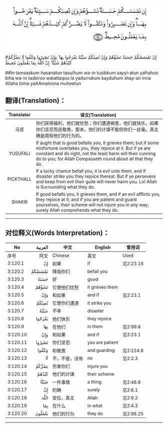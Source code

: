 ![003:120](images/003_120.gif)

#إِنْ تَمْسَسْكُمْ حَسَنَةٌ تَسُؤْهُمْ وَإِنْ تُصِبْكُمْ سَيِّئَةٌ يَفْرَحُوا بِهَا ۖ وَإِنْ تَصْبِرُوا وَتَتَّقُوا لَا يَضُرُّكُمْ كَيْدُهُمْ شَيْئًا ۗ إِنَّ اللَّهَ بِمَا يَعْمَلُونَ مُحِيطٌ 

##In tamsaskum hasanatun tasu/hum wa-in tusibkum sayyi-atun yafrahoo biha wa-in tasbiroo watattaqoo la yadurrukum kayduhum shay-an inna Allaha bima yaAAmaloona muheetun 

## 翻译(Translation)：

| Translator | 译文(Translation)                                            |
| :--------: | ------------------------------------------------------------ |
|    马坚    | 你们获得福利，他们就忧愁；你们遭遇祸患，他们就快乐。如果你们坚忍而且敬畏，那末，他们的计谋不能伤你们一丝毫。真主确是周知他们的行为的。 |
|  YUSUFALI  | If aught that is good befalls you, it grieves them; but if some misfortune overtakes you, they rejoice at it. But if ye are constant and do right, not the least harm will their cunning do to you; for Allah Compasseth round about all that they do. |
| PICKTHALL  | If a lucky chance befall you, it is evil unto them, and if disaster strike you they rejoice thereat. But if ye persevere and keep from evil their guile will never harm you. Lo! Allah is Surrounding what they do. |
|   SHAKIR   | If good befalls you, it grieves them, and if an evil afflicts you, they rejoice at it; and if you are patient and guard yourselves, their scheme will not injure you in any way; surely Allah comprehends what they do. |

---

## 对位释义(Words Interpretation)：

| No   | العربية | 中文    | English | 曾用词 |
| ---- | ------: | ------- | ------- | ------ |
| 序号 |    阿文 | Chinese | 英文    | Used   |
| 3:120.1  | إِنْ     | 如果           | if              | 见2:23.18 |
| 3:120.2  | تَمْسَسْكُمْ | 降临你们       | befall you      |           |
| 3:120.3  | حَسَنَةٌ   | 好             | good            |           |
| 3:120.4  | تَسُؤْهُمْ  | 它使他们忧愁   | it grieves them |           |
| 3:120.5  | وَإِنْ    | 和如果         | and if          | 见2:23.1 |
| 3:120.6  | تُصِبْكُمْ  | 它使你们遭遇   | it strike you   |           |
| 3:120.7  | سَيِّئَةٌ   | 不幸           | disaster        |           |
| 3:120.8  | يَفْرَحُوا | 他们快乐       | they rejoice    |           |
| 3:120.9  | بِهَا    | 在他们         | in them         | 见2:99.8  |
| 3:120.10 | وَإِنْ    | 和如果         | and if          | 见2:23.1 |
| 3:120.11 | تَصْبِرُوا | 你们坚忍       | you are patient |           |
| 3:120.12 | وَتَتَّقُوا | 和敬畏         | and guarding    | 见2:224.8 |
| 3:120.13 | لَا     | 不，不是，没有 | no              | 见2:2.3   |
| 3:120.14 | يَضُرُّكُمْ  | 伤害你们       | injure you      |           |
| 3:120.15 | كَيْدُهُمْ  | 他们的计谋     | their scheme    |           |
| 3:120.16 | شَيْئًا   | 一件事情       | a thing         | 见2:48.8  |
| 3:120.17 | إِنَّ     | 的确           | surely          | 见2:6.1   |
| 3:120.18 | اللَّهَ   | 安拉，真主     | Allah           | 见2:9.2 |
| 3:120.19 | بِمَا    | 在什么         | in what         | 见2:4.3   |
| 3:120.20 | يَعْمَلُونَ | 他们的行为     | they do         | 见2:96.25 |

---

